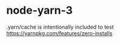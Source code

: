 # node-yarn-3

.yarn/cache is intentionally included to test https://yarnpkg.com/features/zero-installs
